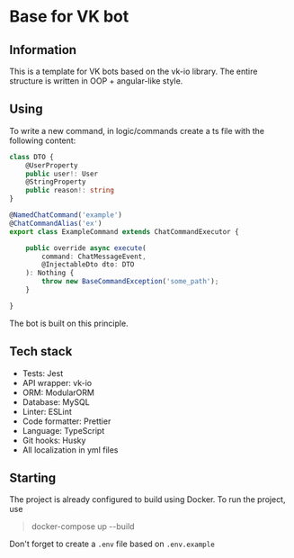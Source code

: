 # Base for VK bot

## Information

This is a template for VK bots based on the vk-io library. The entire structure is written in OOP + angular-like style.

## Using

To write a new command, in logic/commands create a ts file with the following content:

```typescript
class DTO {
    @UserProperty
    public user!: User
    @StringProperty
    public reason!: string
}

@NamedChatCommand('example')
@ChatCommandAlias('ex')
export class ExampleCommand extends ChatCommandExecutor {

    public override async execute(
        command: ChatMessageEvent,
        @InjectableDto dto: DTO
    ): Nothing {
        throw new BaseCommandException('some_path');
    }

}
```

The bot is built on this principle.

## Tech stack

- Tests: Jest
- API wrapper: vk-io
- ORM: ModularORM
- Database: MySQL
- Linter: ESLint
- Code formatter: Prettier
- Language: TypeScript
- Git hooks: Husky
- All localization in yml files

## Starting

The project is already configured to build using Docker. To run the project, use

> docker-compose up --build

Don't forget to create a `.env` file based on `.env.example`